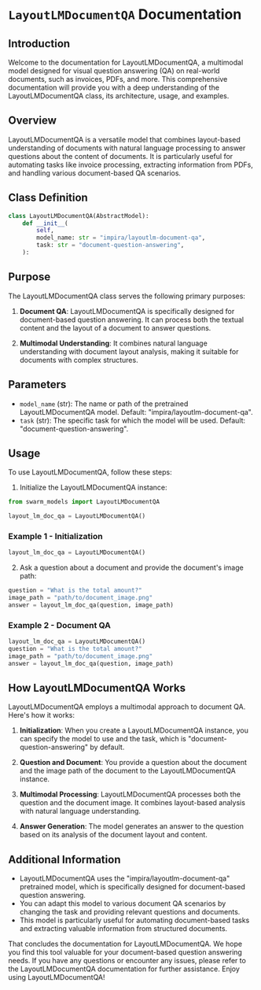# `LayoutLMDocumentQA` Documentation

## Introduction

Welcome to the documentation for LayoutLMDocumentQA, a multimodal model designed for visual question answering (QA) on real-world documents, such as invoices, PDFs, and more. This comprehensive documentation will provide you with a deep understanding of the LayoutLMDocumentQA class, its architecture, usage, and examples.

## Overview

LayoutLMDocumentQA is a versatile model that combines layout-based understanding of documents with natural language processing to answer questions about the content of documents. It is particularly useful for automating tasks like invoice processing, extracting information from PDFs, and handling various document-based QA scenarios.

## Class Definition

```python
class LayoutLMDocumentQA(AbstractModel):
    def __init__(
        self,
        model_name: str = "impira/layoutlm-document-qa",
        task: str = "document-question-answering",
    ):
```

## Purpose

The LayoutLMDocumentQA class serves the following primary purposes:

1. **Document QA**: LayoutLMDocumentQA is specifically designed for document-based question answering. It can process both the textual content and the layout of a document to answer questions.

2. **Multimodal Understanding**: It combines natural language understanding with document layout analysis, making it suitable for documents with complex structures.

## Parameters

- `model_name` (str): The name or path of the pretrained LayoutLMDocumentQA model. Default: "impira/layoutlm-document-qa".
- `task` (str): The specific task for which the model will be used. Default: "document-question-answering".

## Usage

To use LayoutLMDocumentQA, follow these steps:

1. Initialize the LayoutLMDocumentQA instance:

```python
from swarm_models import LayoutLMDocumentQA

layout_lm_doc_qa = LayoutLMDocumentQA()
```

### Example 1 - Initialization

```python
layout_lm_doc_qa = LayoutLMDocumentQA()
```

2. Ask a question about a document and provide the document's image path:

```python
question = "What is the total amount?"
image_path = "path/to/document_image.png"
answer = layout_lm_doc_qa(question, image_path)
```

### Example 2 - Document QA

```python
layout_lm_doc_qa = LayoutLMDocumentQA()
question = "What is the total amount?"
image_path = "path/to/document_image.png"
answer = layout_lm_doc_qa(question, image_path)
```

## How LayoutLMDocumentQA Works

LayoutLMDocumentQA employs a multimodal approach to document QA. Here's how it works:

1. **Initialization**: When you create a LayoutLMDocumentQA instance, you can specify the model to use and the task, which is "document-question-answering" by default.

2. **Question and Document**: You provide a question about the document and the image path of the document to the LayoutLMDocumentQA instance.

3. **Multimodal Processing**: LayoutLMDocumentQA processes both the question and the document image. It combines layout-based analysis with natural language understanding.

4. **Answer Generation**: The model generates an answer to the question based on its analysis of the document layout and content.

## Additional Information

- LayoutLMDocumentQA uses the "impira/layoutlm-document-qa" pretrained model, which is specifically designed for document-based question answering.
- You can adapt this model to various document QA scenarios by changing the task and providing relevant questions and documents.
- This model is particularly useful for automating document-based tasks and extracting valuable information from structured documents.

That concludes the documentation for LayoutLMDocumentQA. We hope you find this tool valuable for your document-based question answering needs. If you have any questions or encounter any issues, please refer to the LayoutLMDocumentQA documentation for further assistance. Enjoy using LayoutLMDocumentQA!
